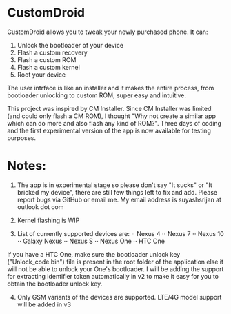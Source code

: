 CustomDroid
===========

CustomDroid allows you to tweak your newly purchased phone. It can:

1. Unlock the bootloader of your device
2. Flash a custom recovery
3. Flash a custom ROM
4. Flash a custom kernel
5. Root your device

The user intrface is like an installer and it makes the entire process, from bootloader unlocking to custom ROM,
super easy and intuitive. 

This project was inspired by CM Installer. Since CM Installer was limited (and could only flash a CM ROM), I thought
"Why not create a similar app which can do more and also flash any kind of ROM?". Three days of coding and the first 
experimental version of the app is now available for testing purposes.

# Notes:

1. The app is in experimental stage so please don't say "It sucks" or "It bricked my device", there are still few things
left to fix and add. Please report bugs via GitHub or email me. My email address is suyashsrijan at outlook dot com

2. Kernel flashing is WIP

3. List of currently supported devices are:
⋅⋅ Nexus 4
⋅⋅ Nexus 7
⋅⋅ Nexus 10
⋅⋅ Galaxy Nexus
⋅⋅ Nexus S
⋅⋅ Nexus One
⋅⋅ HTC One

If you have a HTC One, make sure the bootloader unlock key ("Unlock_code.bin") file is present in the root folder of the
application else it will not be able to unlock your One's bootloader. I will be adding the support for extracting 
identifier token automatically in v2 to make it easy for you to obtain the bootloader unlock key. 

4. Only GSM variants of the devices are supported. LTE/4G model support will be added in v3
